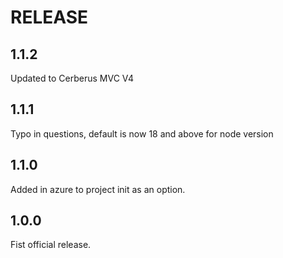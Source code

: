 # RELEASE

## 1.1.2

Updated to Cerberus MVC V4

## 1.1.1

Typo in questions, default is now 18 and above for node version

## 1.1.0

Added in azure to project init as an option.

## 1.0.0

Fist official release.
